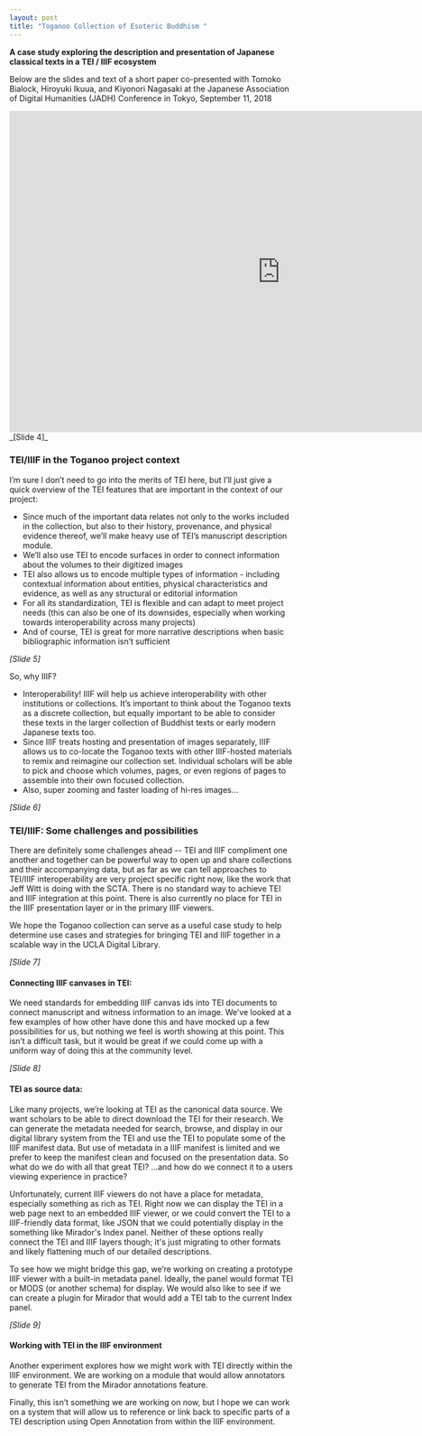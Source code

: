 ```yaml
---
layout: post
title: "Toganoo Collection of Esoteric Buddhism "
---
```

**A case study exploring the description and presentation of Japanese classical texts in a TEI / IIIF ecosystem**

Below are the slides and text of a short paper co-presented with Tomoko Bialock, Hiroyuki Ikuua, and Kiyonori Nagasaki at the Japanese Association of Digital Humanities (JADH) Conference in Tokyo, September 11, 2018

<iframe src="https://docs.google.com/presentation/d/e/2PACX-1vR9G9h-wTlPDlYsXhAlTAK9_DFAr6PuE1cQqYd5ybkGmE_SI1wob1ivfu_sgi6284N6Cs2qe-HIeirY/embed?start=false&loop=false&delayms=120000" frameborder="0" width="960" height="569" allowfullscreen="true" mozallowfullscreen="true" webkitallowfullscreen="true"></iframe>
<!--excerpt-->
_[Slide 4]_

### TEI/IIIF in the Toganoo project context
I’m sure I don’t need to go into the merits of TEI here, but I’ll just give a quick overview of the TEI features that are important in the context of our project:

* Since much of the important data relates not only to the works included in the collection, but also to their history, provenance, and physical evidence thereof, we’ll make heavy use of TEI’s manuscript description module.
* We’ll also use TEI to encode surfaces in order to connect information about the volumes to their digitized images
* TEI also allows us to encode multiple types of information - including contextual information about entities, physical characteristics and evidence, as well as any structural or editorial information
* For all its standardization, TEI is flexible and can adapt to meet project needs (this can also be one of its downsides, especially when working towards interoperability across many projects)
* And of course, TEI is great for more narrative descriptions when basic bibliographic information isn’t sufficient

_[Slide 5]_

So, why IIIF?
* Interoperability!  IIIF will help us achieve interoperability with other institutions or collections. It’s important to think about the Toganoo texts as a discrete collection, but equally important to be able to consider these texts in the larger collection of Buddhist texts or early modern Japanese texts too.
* Since IIIF treats hosting and presentation of images separately, IIIF allows us to co-locate the Toganoo texts with other IIIF-hosted materials to remix and reimagine our collection set. Individual scholars will be able to pick and choose which volumes, pages, or even regions of pages to assemble into their own focused collection.
* Also, super zooming and faster loading of hi-res images…

_[Slide 6]_

### TEI/IIIF: Some challenges and possibilities
There are definitely some challenges ahead -- TEI and IIIF compliment one another and together can be powerful way to open up and share collections and their accompanying data, but as far as we can tell approaches to TEI/IIIF interoperability are very project specific right now, like the work that Jeff Witt is doing with the SCTA. There is no standard way to achieve TEI and IIIF integration at this point. There is also currently no place for TEI in the IIIF presentation layer or in the primary IIIF viewers.

We hope the Toganoo collection can serve as a useful case study to help determine use cases and strategies for bringing TEI and IIIF together in a scalable way in the UCLA Digital Library.

_[Slide 7]_

#### Connecting IIIF canvases in TEI:
We need standards for embedding IIIF canvas ids into TEI documents to connect manuscript and witness information to an image. We’ve looked at a few examples of how other have done this and have mocked up a few possibilities for us, but nothing we feel is worth showing at this point. This isn’t a difficult task, but it would be great if we could come up with a uniform way of doing this at the community level.

_[Slide 8]_

#### TEI as source data:
Like many projects, we’re looking at TEI as the canonical data source. We want scholars to be able to direct download the TEI for their research. We can generate the metadata needed for search, browse, and display in our digital library system from the TEI and use the TEI to populate some of the IIIF manifest data. But use of metadata in a IIIF manifest is limited and we prefer to keep the manifest clean and focused on the presentation data. So what do we do with all that great TEI? …and how do we connect it to a users viewing experience in practice?

Unfortunately, current IIIF viewers do not have a place for metadata, especially something as rich as TEI. Right now we can display the TEI in a web page next to an embedded IIIF viewer, or we could convert the TEI to a IIIF-friendly data format, like JSON that we could potentially display in the something like Mirador's Index panel. Neither of these options really connect the TEI and IIIF layers though; it's just migrating to other formats and likely flattening much of our detailed descriptions.

To see how we might bridge this gap, we’re working on creating a prototype IIIF viewer with a built-in metadata panel. Ideally, the panel would format TEI or MODS (or another schema) for display. We would also like to see if we can create a plugin for Mirador that would add a TEI tab to the current Index panel.

_[Slide 9]_

#### Working with TEI in the IIIF environment
Another experiment explores how we might work with TEI directly within the IIIF environment. We are working on a module that would allow annotators to generate TEI from the Mirador annotations feature.

Finally, this isn’t something we are working on now, but I hope we can work on a system that will allow us to reference or link back to specific parts of a TEI description using Open Annotation from within the IIIF environment.
